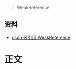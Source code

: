 > WeakReference 
## 资料
* [csdn 弱引用 WeakReference](https://blog.csdn.net/qq_33210042/article/details/109226909)
# 正文
